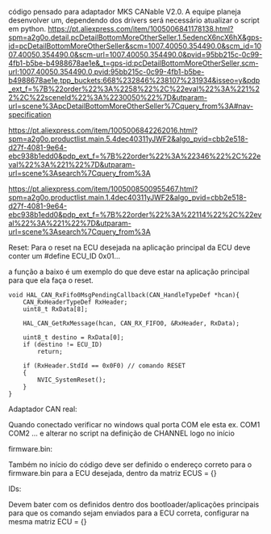 

código pensado para adaptador MKS CANable V2.0. A equipe planeja desenvolver um, dependendo dos drivers será necessário atualizar o script em python.
https://pt.aliexpress.com/item/1005006841178138.html?spm=a2g0o.detail.pcDetailBottomMoreOtherSeller.1.5edencX6ncX6hX&gps-id=pcDetailBottomMoreOtherSeller&scm=1007.40050.354490.0&scm_id=1007.40050.354490.0&scm-url=1007.40050.354490.0&pvid=95bb215c-0c99-4fb1-b5be-b4988678ae1e&_t=gps-id:pcDetailBottomMoreOtherSeller,scm-url:1007.40050.354490.0,pvid:95bb215c-0c99-4fb1-b5be-b4988678ae1e,tpp_buckets:668%232846%238107%231934&isseo=y&pdp_ext_f=%7B%22order%22%3A%2258%22%2C%22eval%22%3A%221%22%2C%22sceneId%22%3A%2230050%22%7D&utparam-url=scene%3ApcDetailBottomMoreOtherSeller%7Cquery_from%3A#nav-specification

https://pt.aliexpress.com/item/1005006842262016.html?spm=a2g0o.productlist.main.5.4dec40311yJWF2&algo_pvid=cbb2e518-d27f-4081-9e64-ebc938b1edd0&pdp_ext_f=%7B%22order%22%3A%22346%22%2C%22eval%22%3A%221%22%7D&utparam-url=scene%3Asearch%7Cquery_from%3A

https://pt.aliexpress.com/item/1005008500955467.html?spm=a2g0o.productlist.main.1.4dec40311yJWF2&algo_pvid=cbb2e518-d27f-4081-9e64-ebc938b1edd0&pdp_ext_f=%7B%22order%22%3A%22114%22%2C%22eval%22%3A%221%22%7D&utparam-url=scene%3Asearch%7Cquery_from%3A


Reset:
Para o reset na ECU desejada na aplicação principal da ECU deve conter um #define ECU_ID 0x01...

a função a baixo é um exemplo do que deve estar na aplicação principal para que ela faça o reset.

	void HAL_CAN_RxFifo0MsgPendingCallback(CAN_HandleTypeDef *hcan){
	    CAN_RxHeaderTypeDef RxHeader;
	    uint8_t RxData[8];
	
	    HAL_CAN_GetRxMessage(hcan, CAN_RX_FIFO0, &RxHeader, RxData);
	
	    uint8_t destino = RxData[0];
	    if (destino != ECU_ID)
	        return;
	
	    if (RxHeader.StdId == 0x0F0) // comando RESET
	    {        
	        NVIC_SystemReset();
	    }
	}



Adaptador CAN real:

Quando conectado verificar no windows qual porta COM ele esta ex. COM1 COM2 ... e alterar no script na definição de CHANNEL logo no início

firmware.bin:

Também no início do código deve ser definido o endereço correto para o firmware.bin para a ECU desejada, dentro da matriz ECUS = {} 

IDs:

Devem bater com os definidos dentro dos bootloader/aplicações principais para que os comando sejam enviados para a ECU correta, configurar na mesma matriz ECU = {}
